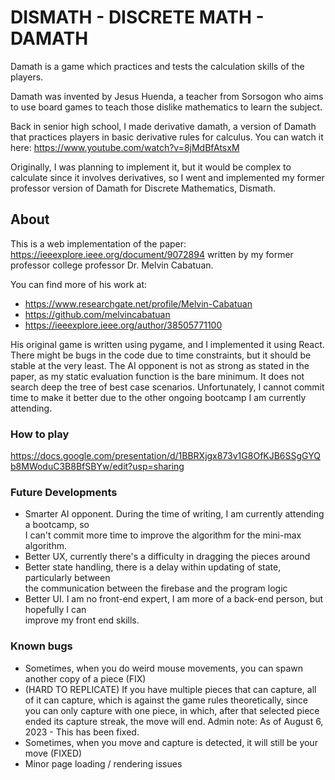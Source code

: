 # DISMATH - DISCRETE MATH - DAMATH

Damath is a game which practices and tests the calculation skills of the players.  

Damath was invented by Jesus Huenda, a teacher from Sorsogon who aims to use board games to teach those dislike mathematics to learn the subject.   

Back in senior high school, I made derivative damath, a version of Damath that practices players in basic derivative rules for calculus. You can watch it here: https://www.youtube.com/watch?v=8jMdBfAtsxM

Originally, I was planning to implement it, but it would be complex to calculate since it involves derivatives, so I went and implemented my former professor version of Damath for Discrete Mathematics, Dismath.

## About  
This is a web implementation of the paper: https://ieeexplore.ieee.org/document/9072894 written by my former professor college professor Dr. Melvin Cabatuan.

You can find more of his work at:

* https://www.researchgate.net/profile/Melvin-Cabatuan
* https://github.com/melvincabatuan
* https://ieeexplore.ieee.org/author/38505771100   

His original game is written using pygame, and I implemented it using React. There might be bugs in the code due to time constraints, but it should be stable at the very least. The AI opponent is not as strong as stated in the paper, as my static evaluation function is the bare minimum. It does not search deep the tree of best case scenarios. Unfortunately, I cannot commit time to make it better due to the other ongoing bootcamp I am currently attending.

### How to play
https://docs.google.com/presentation/d/1BBRXjgx873v1G8OfKJB6SSgGYQb8MWoduC3B8BfSBYw/edit?usp=sharing

### Future Developments
* Smarter AI opponent. During the time of writing, I am currently attending a bootcamp, so  
 I can't commit more time to improve the algorithm for the mini-max algorithm.
* Better UX, currently there's a difficulty in dragging the pieces around
* Better state handling, there is a delay within updating of state, particularly between  
 the communication between the firebase and the program logic
* Better UI. I am no front-end expert, I am more of a back-end person, but hopefully I can  
 improve my front end skills.

### Known bugs
* Sometimes, when you do weird mouse movements, you can spawn another copy of a piece (FIX)
* (HARD TO REPLICATE) If you have multiple pieces that can capture, all of it can capture,
which is against the game rules theoretically, since you can only capture with one piece,
in which, after that selected piece ended its capture streak, the move will end. Admin note: As of
August 6, 2023 - This has been fixed.
* Sometimes, when you move and capture is detected, it will still be your move (FIXED)
* Minor page loading / rendering issues
